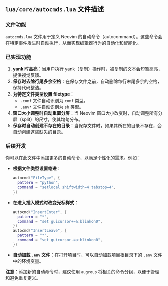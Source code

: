 ## `lua/core/autocmds.lua` 文件描述

### 文件功能

`autocmds.lua` 文件用于定义 Neovim 的自动命令（autocommand）。这些命令会在特定事件发生时自动执行，从而实现编辑器行为的自动化和智能化。

### 已实现功能

1.  **yank 时高亮**：当用户执行 yank（复制）操作时，被复制的文本会短暂高亮，提供视觉反馈。
2.  **保存时去除行尾多余空格**：在保存文件之前，自动删除每行末尾多余的空格，保持代码整洁。
3.  **为特定文件类型设置 filetype**：
    *   `.conf` 文件自动识别为 `conf` 类型。
    *   `.env*` 文件自动识别为 `sh` 类型。
4.  **窗口大小调整时自动重置分屏**：当 Neovim 窗口大小改变时，自动调整所有分屏（split）的尺寸，使其均匀分布。
5.  **保存时自动创建不存在的目录**：当保存文件时，如果其所在的目录不存在，会自动创建这些缺失的目录。

### 后续开发

你可以在此文件中添加更多的自动命令，以满足个性化的需求。例如：

*   **根据文件类型设置缩进**：

    ```lua
    autocmd("FileType", {
      pattern = "python",
      command = "setlocal shiftwidth=4 tabstop=4",
    })
    ```

*   **在进入插入模式时改变光标样式**：

    ```lua
    autocmd("InsertEnter", {
      pattern = "*",
      command = "set guicursor+=a:blinkon0",
    })
    autocmd("InsertLeave", {
      pattern = "*",
      command = "set guicursor-=a:blinkon0",
    })
    ```

*   **自动加载 `.env` 文件**：在打开项目时，可以自动加载项目根目录下的 `.env` 文件中的环境变量。

**注意**：添加新的自动命令时，建议使用 `augroup` 将相关的命令分组，以便于管理和避免重复定义。